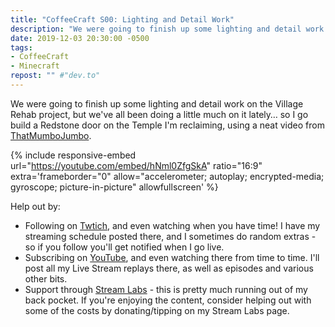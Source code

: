 ```yaml
---
title: "CoffeeCraft S00: Lighting and Detail Work"
description: "We were going to finish up some lighting and detail work on the Village Rehab project, but we've all been doing a little much on it lately&hellip; so I go build a Redstone door on the Temple I'm reclaiming, using a neat video from ThatMumboJumbo."
date: 2019-12-03 20:30:00 -0500
tags:
- CoffeeCraft
- Minecraft
repost: "" #"dev.to"
---
```


We were going to finish up some lighting and detail work on the Village Rehab project, but we've all been doing a little much on it lately&hellip; so I go build a Redstone door on the Temple I'm reclaiming, using a neat video from [ThatMumboJumbo](https://youtu.be/6j63Tpwmcqk).
<!--more-->

{% include responsive-embed url="https://youtube.com/embed/hNml0ZfgSkA" ratio="16:9" extra='frameborder="0" allow="accelerometer; autoplay; encrypted-media; gyroscope; picture-in-picture" allowfullscreen' %}

Help out by:
 * Following on [Twtich](https://twitch.tv/AnonJr_Live), and even watching when you have time! I have my streaming schedule posted there, and I sometimes do random extras - so if you follow you'll get notified when I go live.
 * Subscribing on [YouTube](http://www.youtube.com/channel/UCXafqhKHbkSUIrq0LAuu0tw), and even watching there from time to time. I'll post all my Live Stream replays there, as well as episodes and various other bits.
 * Support through [Stream Labs](https://streamlabs.com/anonjr_live) - this is pretty much running out of my back pocket. If you're enjoying the content, consider helping out with some of the costs by donating/tipping on my Stream Labs page.